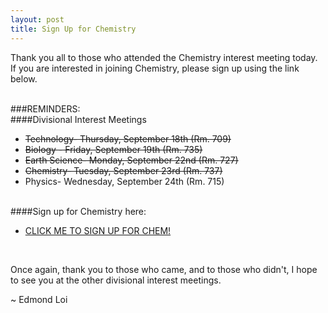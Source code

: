 ```yaml
---
layout: post
title: Sign Up for Chemistry
---
```



Thank you all to those who attended the Chemistry interest meeting today. If you are interested in joining Chemistry, please sign up using the link below.
<br><br>

###REMINDERS:
<br>
####Divisional Interest Meetings

- <del>Technology- Thursday, September 18th (Rm. 709)</del>
- <del>Biology - Friday, September 19th (Rm. 735)</del>
- <del>Earth Science- Monday, September 22nd (Rm. 727)</del>
- <del>Chemistry- Tuesday, September 23rd (Rm. 737)</del>
- Physics- Wednesday, September 24th (Rm. 715)

<br>
####Sign up for Chemistry here:

- <a href="http://stuyscioly.github.io/chemsignup" target=_blank>CLICK ME TO SIGN UP FOR CHEM!</a>

<br>

Once again, thank you to those who came, and to those who didn't, I hope to see you at the other divisional interest meetings.

~ Edmond Loi
